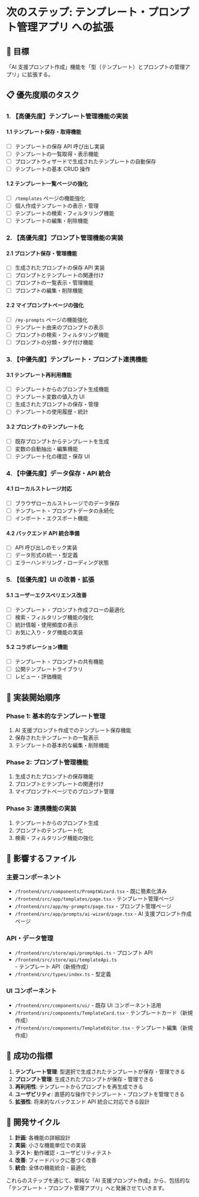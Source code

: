 # 次のステップ: テンプレート・プロンプト管理アプリ への拡張

## 🎯 目標

「AI 支援プロンプト作成」機能を「型（テンプレート）とプロンプトの管理アプリ」に拡張する。

## 📋 優先度順のタスク

### 1. 【高優先度】テンプレート管理機能の実装

#### 1.1 テンプレート保存・取得機能

- [ ] テンプレートの保存 API 呼び出し実装
- [ ] テンプレートの一覧取得・表示機能
- [ ] プロンプトウィザードで生成されたテンプレートの自動保存
- [ ] テンプレートの基本 CRUD 操作

#### 1.2 テンプレート一覧ページの強化

- [ ] `/templates` ページの機能強化
- [ ] 個人作成テンプレートの表示・管理
- [ ] テンプレートの検索・フィルタリング機能
- [ ] テンプレートの編集・削除機能

### 2. 【高優先度】プロンプト管理機能の実装

#### 2.1 プロンプト保存・管理機能

- [ ] 生成されたプロンプトの保存 API 実装
- [ ] プロンプトとテンプレートの関連付け
- [ ] プロンプトの一覧表示・管理機能
- [ ] プロンプトの編集・削除機能

#### 2.2 マイプロンプトページの強化

- [ ] `/my-prompts` ページの機能強化
- [ ] テンプレート由来のプロンプトの表示
- [ ] プロンプトの検索・フィルタリング機能
- [ ] プロンプトの分類・タグ付け機能

### 3. 【中優先度】テンプレート・プロンプト連携機能

#### 3.1 テンプレート再利用機能

- [ ] テンプレートからのプロンプト生成機能
- [ ] テンプレート変数の値入力 UI
- [ ] 生成されたプロンプトの保存・管理
- [ ] テンプレートの使用履歴・統計

#### 3.2 プロンプトのテンプレート化

- [ ] 既存プロンプトからテンプレートを生成
- [ ] 変数の自動抽出・編集機能
- [ ] テンプレート化の確認・保存 UI

### 4. 【中優先度】データ保存・API 統合

#### 4.1 ローカルストレージ対応

- [ ] ブラウザローカルストレージでのデータ保存
- [ ] テンプレート・プロンプトデータの永続化
- [ ] インポート・エクスポート機能

#### 4.2 バックエンド API 統合準備

- [ ] API 呼び出しのモック実装
- [ ] データ形式の統一・型定義
- [ ] エラーハンドリング・ローディング状態

### 5. 【低優先度】UI の改善・拡張

#### 5.1 ユーザーエクスペリエンス改善

- [ ] テンプレート・プロンプト作成フローの最適化
- [ ] 検索・フィルタリング機能の強化
- [ ] 統計情報・使用頻度の表示
- [ ] お気に入り・タグ機能の実装

#### 5.2 コラボレーション機能

- [ ] テンプレート・プロンプトの共有機能
- [ ] 公開テンプレートライブラリ
- [ ] レビュー・評価機能

## 🚀 実装開始順序

### Phase 1: 基本的なテンプレート管理

1. AI 支援プロンプト作成でのテンプレート保存機能
2. 保存されたテンプレートの一覧表示
3. テンプレートの基本的な編集・削除機能

### Phase 2: プロンプト管理機能

1. 生成されたプロンプトの保存機能
2. プロンプトとテンプレートの関連付け
3. マイプロンプトページでのプロンプト管理

### Phase 3: 連携機能の実装

1. テンプレートからのプロンプト生成
2. プロンプトのテンプレート化
3. 検索・フィルタリング機能の強化

## 📁 影響するファイル

### 主要コンポーネント

- `/frontend/src/components/PromptWizard.tsx` - 既に簡素化済み
- `/frontend/src/app/templates/page.tsx` - テンプレート管理ページ
- `/frontend/src/app/my-prompts/page.tsx` - プロンプト管理ページ
- `/frontend/src/app/prompts/ai-wizard/page.tsx` - AI 支援プロンプト作成ページ

### API・データ管理

- `/frontend/src/store/api/promptApi.ts` - プロンプト API
- `/frontend/src/store/api/templateApi.ts` - テンプレート API（新規作成）
- `/frontend/src/types/index.ts` - 型定義

### UI コンポーネント

- `/frontend/src/components/ui/` - 既存 UI コンポーネント活用
- `/frontend/src/components/TemplateCard.tsx` - テンプレートカード（新規作成）
- `/frontend/src/components/TemplateEditor.tsx` - テンプレート編集（新規作成）

## 🎯 成功の指標

1. **テンプレート管理**: 型選択で生成されたテンプレートが保存・管理できる
2. **プロンプト管理**: 生成されたプロンプトが保存・管理できる
3. **再利用性**: テンプレートからプロンプトを再生成できる
4. **ユーザビリティ**: 直感的な操作でテンプレート・プロンプトを管理できる
5. **拡張性**: 将来的なバックエンド API 統合に対応できる設計

## 🔄 開発サイクル

1. **計画**: 各機能の詳細設計
2. **実装**: 小さな機能単位での実装
3. **テスト**: 動作確認・ユーザビリティテスト
4. **改善**: フィードバックに基づく改善
5. **統合**: 全体の機能統合・最適化

これらのステップを通じて、単純な「AI 支援プロンプト作成」から、包括的な「テンプレート・プロンプト管理アプリ」へと発展させていきます。
